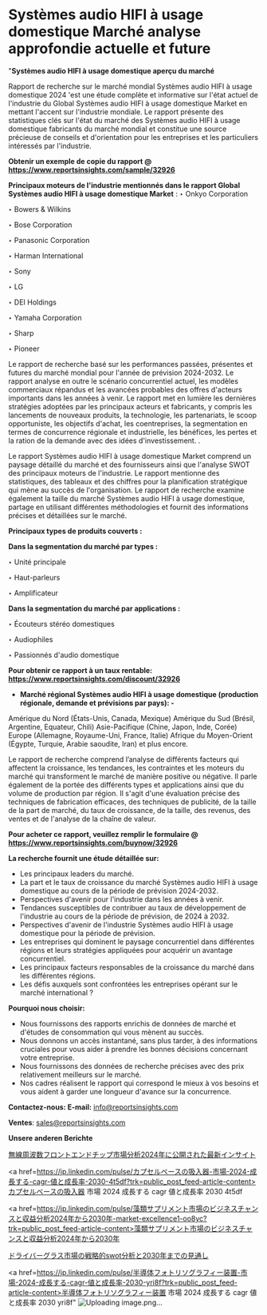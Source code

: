 # Systèmes audio HIFI à usage domestique Marché analyse approfondie actuelle et future

"<strong>Systèmes audio HIFI à usage domestique aperçu du marché</strong>

Rapport de recherche sur le marché mondial Systèmes audio HIFI à usage domestique 2024 'est une étude complète et informative sur l'état actuel de l'industrie du Global Systèmes audio HIFI à usage domestique Market en mettant l'accent sur l'industrie mondiale. Le rapport présente des statistiques clés sur l'état du marché des Systèmes audio HIFI à usage domestique fabricants du marché mondial et constitue une source précieuse de conseils et d'orientation pour les entreprises et les particuliers intéressés par l'industrie.

<strong>Obtenir un exemple de copie du rapport @ <a href=https://www.reportsinsights.com/sample/32926>https://www.reportsinsights.com/sample/32926</a></strong>

<strong>Principaux moteurs de l'industrie mentionnés dans le rapport Global Systèmes audio HIFI à usage domestique Market</strong> :
‣ Onkyo Corporation

‣ Bowers & Wilkins

‣ Bose Corporation

‣ Panasonic Corporation

‣ Harman International

‣ Sony

‣ LG

‣ DEI Holdings

‣ Yamaha Corporation

‣ Sharp

‣ Pioneer

Le rapport de recherche basé sur les performances passées, présentes et futures du marché mondial pour l'année de prévision 2024-2032. Le rapport analyse en outre le scénario concurrentiel actuel, les modèles commerciaux répandus et les avancées probables des offres d'acteurs importants dans les années à venir. Le rapport met en lumière les dernières stratégies adoptées par les principaux acteurs et fabricants, y compris les lancements de nouveaux produits, la technologie, les partenariats, le scoop opportuniste, les objectifs d'achat, les coentreprises, la segmentation en termes de concurrence régionale et industrielle, les bénéfices, les pertes et la ration de la demande avec des idées d'investissement. .

Le rapport Systèmes audio HIFI à usage domestique Market comprend un paysage détaillé du marché et des fournisseurs ainsi que l'analyse SWOT des principaux moteurs de l'industrie. Le rapport mentionne des statistiques, des tableaux et des chiffres pour la planification stratégique qui mène au succès de l'organisation. Le rapport de recherche examine également la taille du marché Systèmes audio HIFI à usage domestique, partage en utilisant différentes méthodologies et fournit des informations précises et détaillées sur le marché.

<strong>Principaux types de produits couverts :</strong>

<strong>Dans la segmentation du marché par types :</strong>

‣ Unité principale

‣ Haut-parleurs

‣ Amplificateur

<strong>Dans la segmentation du marché par applications :</strong>

‣ Écouteurs stéréo domestiques

‣ Audiophiles

‣ Passionnés d'audio domestique

<strong>Pour obtenir ce rapport à un taux rentable: <a href=https://www.reportsinsights.com/discount/32926>https://www.reportsinsights.com/discount/32926</a></strong>
<ul>
  <li><strong>Marché régional Systèmes audio HIFI à usage domestique (production régionale, demande et prévisions par pays): -</strong></li>
</ul>
Amérique du Nord (États-Unis, Canada, Mexique)
Amérique du Sud (Brésil, Argentine, Equateur, Chili)
Asie-Pacifique (Chine, Japon, Inde, Corée)
Europe (Allemagne, Royaume-Uni, France, Italie)
Afrique du Moyen-Orient (Égypte, Turquie, Arabie saoudite, Iran) et plus encore.

Le rapport de recherche comprend l’analyse de différents facteurs qui affectent la croissance, les tendances, les contraintes et les moteurs du marché qui transforment le marché de manière positive ou négative. Il parle également de la portée des différents types et applications ainsi que du volume de production par région. Il s'agit d'une évaluation précise des techniques de fabrication efficaces, des techniques de publicité, de la taille de la part de marché, du taux de croissance, de la taille, des revenus, des ventes et de l'analyse de la chaîne de valeur.

<strong>Pour acheter ce rapport, veuillez remplir le formulaire @   <a href=https://www.reportsinsights.com/buynow/32926>https://www.reportsinsights.com/buynow/32926</a></strong>

<strong>La recherche fournit une étude détaillée sur:</strong>
<ul>
  <li>Les principaux leaders du marché.</li>
  <li>La part et le taux de croissance du marché Systèmes audio HIFI à usage domestique au cours de la période de prévision 2024-2032.</li>
  <li>Perspectives d'avenir pour l'industrie dans les années à venir.</li>
  <li>Tendances susceptibles de contribuer au taux de développement de l'industrie au cours de la période de prévision, de 2024 à 2032.</li>
  <li>Perspectives d'avenir de l'industrie Systèmes audio HIFI à usage domestique pour la période de prévision.</li>
  <li>Les entreprises qui dominent le paysage concurrentiel dans différentes régions et leurs stratégies appliquées pour acquérir un avantage concurrentiel.</li>
  <li>Les principaux facteurs responsables de la croissance du marché dans les différentes régions.</li>
  <li>Les défis auxquels sont confrontées les entreprises opérant sur le marché international ?</li>
</ul>
<strong>Pourquoi nous choisir:</strong>
<ul>
  <li>Nous fournissons des rapports enrichis de données de marché et d'études de consommation qui vous mènent au succès.</li>
  <li>Nous donnons un accès instantané, sans plus tarder, à des informations cruciales pour vous aider à prendre les bonnes décisions concernant votre entreprise.</li>
  <li>Nous fournissons des données de recherche précises avec des prix relativement meilleurs sur le marché.</li>
  <li>Nos cadres réalisent le rapport qui correspond le mieux à vos besoins et vous aident à garder une longueur d'avance sur la concurrence.</li>
</ul>
<strong>Contactez-nous:
</strong><strong>E-mail:</strong> <a href=mailto:info@reportsinsights.com>info@reportsinsights.com</a>

<strong>Ventes</strong>: <a href=mailto:sales@reportsinsights.com>sales@reportsinsights.com</a>

<strong>Unsere anderen Berichte</strong>

<a href=https://www.linkedin.com/pulse/無線周波数フロントエンドチップ市場分析2024年に公開された最新インサイト-tribunal-analytics-360-h6vzf/>無線周波数フロントエンドチップ市場分析2024年に公開された最新インサイト</a>

<a href=https://jp.linkedin.com/pulse/カプセルベースの吸入器-市場-2024-成長する-cagr-値と成長率-2030-4t5df?trk=public_post_feed-article-content>カプセルベースの吸入器 市場 2024 成長する cagr 値と成長率 2030 4t5df</a>

<a href=https://jp.linkedin.com/pulse/藻類サプリメント市場のビジネスチャンスと収益分析2024年から2030年-market-excellence1-oo8yc?trk=public_post_feed-article-content>藻類サプリメント市場のビジネスチャンスと収益分析2024年から2030年</a>

<a href=https://www.linkedin.com/pulse/ドライバーグラス市場の戦略的swot分析と2030年までの見通し-reports-insights-expert-nsitf/>ドライバーグラス市場の戦略的swot分析と2030年までの見通し</a>

<a href=https://jp.linkedin.com/pulse/半導体フォトリソグラフィー装置-市場-2024-成長する-cagr-値と成長率-2030-yri8f?trk=public_post_feed-article-content>半導体フォトリソグラフィー装置 市場 2024 成長する cagr 値と成長率 2030 yri8f</a>"
![Uploading image.png…]()
